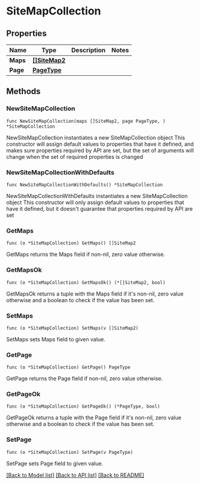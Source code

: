 # SiteMapCollection

## Properties

Name | Type | Description | Notes
------------ | ------------- | ------------- | -------------
**Maps** | [**[]SiteMap2**](SiteMap2.md) |  | 
**Page** | [**PageType**](PageType.md) |  | 

## Methods

### NewSiteMapCollection

`func NewSiteMapCollection(maps []SiteMap2, page PageType, ) *SiteMapCollection`

NewSiteMapCollection instantiates a new SiteMapCollection object
This constructor will assign default values to properties that have it defined,
and makes sure properties required by API are set, but the set of arguments
will change when the set of required properties is changed

### NewSiteMapCollectionWithDefaults

`func NewSiteMapCollectionWithDefaults() *SiteMapCollection`

NewSiteMapCollectionWithDefaults instantiates a new SiteMapCollection object
This constructor will only assign default values to properties that have it defined,
but it doesn't guarantee that properties required by API are set

### GetMaps

`func (o *SiteMapCollection) GetMaps() []SiteMap2`

GetMaps returns the Maps field if non-nil, zero value otherwise.

### GetMapsOk

`func (o *SiteMapCollection) GetMapsOk() (*[]SiteMap2, bool)`

GetMapsOk returns a tuple with the Maps field if it's non-nil, zero value otherwise
and a boolean to check if the value has been set.

### SetMaps

`func (o *SiteMapCollection) SetMaps(v []SiteMap2)`

SetMaps sets Maps field to given value.


### GetPage

`func (o *SiteMapCollection) GetPage() PageType`

GetPage returns the Page field if non-nil, zero value otherwise.

### GetPageOk

`func (o *SiteMapCollection) GetPageOk() (*PageType, bool)`

GetPageOk returns a tuple with the Page field if it's non-nil, zero value otherwise
and a boolean to check if the value has been set.

### SetPage

`func (o *SiteMapCollection) SetPage(v PageType)`

SetPage sets Page field to given value.



[[Back to Model list]](../README.md#documentation-for-models) [[Back to API list]](../README.md#documentation-for-api-endpoints) [[Back to README]](../README.md)


